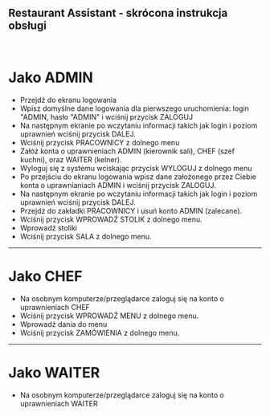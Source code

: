 ## Restaurant Assistant - skrócona instrukcja obsługi
<br>

# Jako ADMIN
* Przejdź do ekranu logowania
* Wpisz domyślne dane logowania dla pierwszego uruchomienia: login "ADMIN, hasło "ADMIN" i wciśnij przycisk ZALOGUJ
* Na następnym ekranie po wczytaniu informacji takich jak login i poziom uprawnień wciśnij przycisk DALEJ.
* Wciśnij przycisk PRACOWNICY z dolnego menu 
* Załóż konta o uprawnieniach ADMIN (kierownik sali), CHEF (szef kuchni), oraz WAITER (kelner).
* Wyloguj się z systemu wciskając przycisk WYLOGUJ z dolnego menu
* Po przejściu do ekranu logowania wpisz dane założonego przez Ciebie konta o uprawnianiach ADMIN i wciśnij przycisk ZALOGUJ.
* Na następnym ekranie po wczytaniu informacji takich jak login i poziom uprawnień wciśnij przycisk DALEJ.
* Przejdż do zakładki PRACOWNICY i usuń konto ADMIN (zalecane).
* Wciśnij przycisk WPROWADŹ STOLIK z dolnego menu.
* Wprowadź stoliki
* Wciśnij przycisk SALA z dolnego menu.
****
# Jako CHEF
* Na osobnym komputerze/przeglądarce zaloguj się na konto o uprawnieniach CHEF
* Wciśnij przycisk WPROWADŹ MENU z dolnego menu.
* Wprowadź dania do menu
* Wciśnij przycisk ZAMÓWIENIA z dolnego menu.
****
# Jako WAITER
* Na osobnym komputerze/przeglądarce zaloguj się na konto o uprawnieniach WAITER
